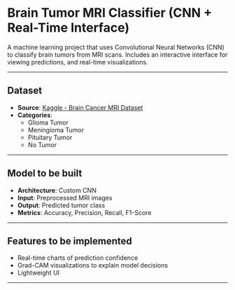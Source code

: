 # Brain Tumor MRI Classifier (CNN + Real-Time Interface)

A machine learning project that uses Convolutional Neural Networks (CNN) to classify brain tumors from MRI scans. Includes an interactive interface for viewing predictions, and real-time visualizations.

---

## Dataset

- **Source**: [Kaggle - Brain Cancer MRI Dataset](https://www.kaggle.com/datasets/orvile/brain-cancer-mri-dataset)
- **Categories**: 
  - Glioma Tumor
  - Meningioma Tumor
  - Pituitary Tumor
  - No Tumor

---

## Model to be built 

- **Architecture**: Custom CNN 
- **Input**: Preprocessed MRI images
- **Output**: Predicted tumor class
- **Metrics**: Accuracy, Precision, Recall, F1-Score

---

## Features to be implemented 

-  Real-time charts of prediction confidence
-  Grad-CAM visualizations to explain model decisions
-  Lightweight UI 

---

